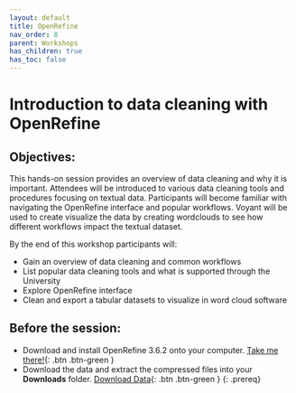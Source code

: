 ```yaml
---
layout: default
title: OpenRefine
nav_order: 8
parent: Workshops
has_children: true
has_toc: false
---
```

# Introduction to data cleaning with OpenRefine

## Objectives:

This hands-on session provides an overview of data cleaning and why it is important. Attendees will be introduced to various data cleaning tools and procedures focusing on textual data. Participants will become familiar with navigating the OpenRefine interface and popular workflows. Voyant will be used to create visualize the data by creating wordclouds to see how different workflows impact the textual dataset.  

By the end of this workshop participants will:  

- Gain an overview of data cleaning and common workflows  
- List popular data cleaning tools and what is supported through the University  
- Explore OpenRefine interface  
- Clean and export a tabular datasets to visualize in word cloud software   

## Before the session:
- Download and install OpenRefine 3.6.2 onto your computer. [Take me there!](https://openrefine.org/download.html){: .btn .btn-green }
- Download the data and extract the compressed files into your **Downloads** folder. [Download Data](https://github.com/meginwinnipeg/workshops/raw/main/content/handson/openrefine/data/openrefineData.zip){: .btn .btn-green }
{: .prereq}




